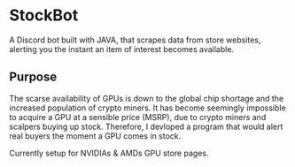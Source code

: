 # StockBot
A Discord bot built with JAVA, that scrapes data from store websites, alerting you the instant an item of interest becomes available.

## Purpose
The scarse availability of GPUs is down to the global chip shortage and the increased population of crypto miners.
It has become seemingly impossible to acquire a GPU at a sensible price (MSRP), due to crypto miners and scalpers buying up stock.
Therefore, I devloped a program that would alert real buyers the moment a GPU comes in stock.

Currently setup for NVIDIAs & AMDs GPU store pages. 
